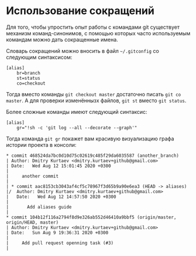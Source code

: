 # Использование сокращений

Для того, чтобы упростить опыт работы с командами git существует механизм команд-синонимов,
с помощью которых часто используемым командам можно дать сокращенные имена.

Словарь сокращений можно вносить в файл `~/.gitconfig` со следующим синтаксисом:

```
[alias]
    br=branch
    st=status
    co=checkout
```

Тогда вместо команды `git checkout master` достаточно писать `git co master`.
А для проверки изменённызх файлов, `git st` вместо `git status`.

Более сложные команды имеют следующий синтаксис:

```
[alias]
    gr="!sh -c 'git log --all --decorate --graph'"
```
Тогда команда `git gr` покажет вам красивую визуализацию графа истории проекта в консоли:

```
* commit 468524da7bc0d10d75c02619c485f29da6035587 (another_branch)
| Author: Dmitry Kurtaev <dmitry.kurtaev+github@gmail.com>
| Date:   Wed Aug 12 15:01:45 2020 +0300
| 
|     another commit
|   
| * commit aac8153cb3043af4cf5c78967f3d65b9a90e6ea3 (HEAD -> aliases)
|/  Author: Dmitry Kurtaev <dmitry.kurtaev+github@gmail.com>
|   Date:   Wed Aug 12 14:57:50 2020 +0300
|   
|       Add aliases guide
| 
* commit 104b12f116a2794f8d9e326ab552d46410a9bbf5 (origin/master, origin/HEAD, master)
| Author: Dmitry Kurtaev <dmitry.kurtaev+github@gmail.com>
| Date:   Sun Aug 9 19:36:31 2020 +0300
| 
|     Add pull request openning task (#3)
| 
```
